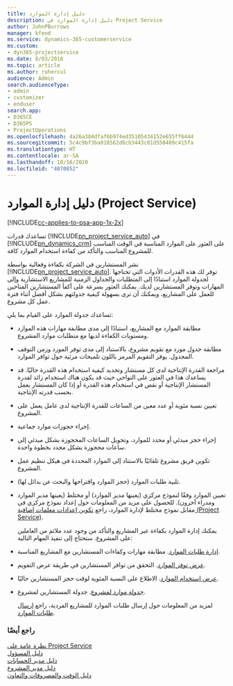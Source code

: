 ```yaml
---
title: دليل إدارة الموارد
description: دليل إدارة الموارد في Project Service
author: JohnPBurrows
manager: kfend
ms.service: dynamics-365-customerservice
ms.custom:
- dyn365-projectservice
ms.date: 8/03/2018
ms.topic: article
ms.author: ruhercul
audience: Admin
search.audienceType:
- admin
- customizer
- enduser
search.app:
- D365CE
- D365PS
- ProjectOperations
ms.openlocfilehash: 4a26a384dfaf6b974ed35105434152e655ff6444
ms.sourcegitcommit: 5c4c9bf3ba018562d6cb3443c01d550489c415fa
ms.translationtype: HT
ms.contentlocale: ar-SA
ms.lasthandoff: 10/16/2020
ms.locfileid: "4070852"
---
```

# <a name="resource-manager-guide-project-service"></a>دليل إدارة الموارد (Project Service)

[!INCLUDE[cc-applies-to-psa-app-1x-2x](../includes/cc-applies-to-psa-app-1x-2x.md)]

تساعدك قدرات [!INCLUDE[pn_project_service_auto](../includes/pn-project-service-auto.md)] في [!INCLUDE[pn_dynamics_crm](../includes/pn-dynamics-crm.md)] على العثور على الموارد المناسبة في الوقت المناسب للمشروع المناسب والتأكد من كفاءة استخدام الموارد كافة.  
  
 نشر المستشارين في الشركة بكفاءة وفعالية بواسطة [!INCLUDE[pn_project_service_auto](../includes/pn-project-service-auto.md)]. توفر لك هذه القدرات الأدوات التي تحتاجها لجدولة الموارد استنادًا إلى المتطلبات والجداول الزمنية للمشاريع الاستشارية وإلى المهارات وتوفر المستشارين لديك. يمكنك العثور بسرعة على أكفأ المستشارين المتاحين للعمل على المشاريع، ويمكنك أن ترى بسهولة كيفية جدولتهم بشكل أفضل أثناء فترة عمل كل مشروع.  
  
 تساعدك جدولة الموارد على القيام بما يلي:  
  
- مطابقة الموارد مع المشاريع، استنادًا إلى مدى مطابقة مهارات هذه الموارد ومستويات الكفاءة لديها مع متطلبات موارد المشروع.  
  
- مطابقة جدول مورد مع تقويم مشروع، بالاستناد إلى مدى توفر المورد وزمن التوقف المجدول. يوفر التقويم المرمز باللون تلميحات مرئية حول توافر الموارد.  
  
- مراجعة القدرة الإنتاجية لدى كل مستشار وتحديد كيفية استخدام هذه القدرة حاليًا. قد يساعدك هذا في العثور على النواحي حيث قد يكون هناك استخدام زائد لقدرة المستشار الإنتاجية أو نقص في استخدام هذه القدرة أو إذا كان المستشار يعمل بحسب قدرته الإنتاجية.  
  
- تعيين نسبة مئوية أو عدد معين من الساعات للقدرة الإنتاجية لدى عامل يعمل على المشروع.  
  
- إجراء حجوزات موارد جماعية.  
  
- إجراء حجز مبدئي أو محدد للموارد، وتحويل الساعات المحجوزة بشكل مبدئي إلى ساعات محجوزة بشكل محدد بخطوة واحدة.  
  
- تكوين فريق مشروع تلقائيًا بالاستناد إلى الموارد المحددة في هيكل تنظيم عمل المشروع.  
  
- تلبية طلبات الموارد (حجز الموارد واقتراحها والبحث عن بدائل لها).  
  
- تعيين الموارد وفقًا لنموذج مركزي (يعينها مدير الموارد) أو مختلط (يعينها مدير الموارد ومدراء آخرون). للحصول على مزيد من المعلومات حول إعداد نموذج مركزي في مقابل نموذج مختلط لإدارة الموارد، راجع [تكوين إعدادات معلمات إضافية‬ (Project Service)](../psa/configure-additional-parameters-settings.md).  
  
  يمكنك إدارة الموارد بكفاءة عبر المشاريع والتأكد من وجود عدد ملائم من العاملين على المشروع. ستحتاج إلى تنفيذ المهام التالية:  
  
- [إدارة طلبات الموارد](../psa/manage-resource-requests.md). مطابقة مهارات وكفاءات المستشارين مع المشاريع المناسبة.  
  
- [عرض توفر الموارد](../psa/view-resource-availability.md). التحقق من توافر المستشارين في طريقة عرض التقويم.  
  
- [عرض استخدام الموارد](../psa/view-resource-utilization.md). الاطلاع على النسبة المئوية لوقت حجز المستشارين حاليًا.  
  
- [جدولة موارد لمشروع](../psa/schedule-resources-project.md). جدولة المستشارين لمشروع.  
  
  لمزيد من المعلومات حول إرسال طلبات الموارد للمشاريع الفردية، راجع [إرسال طلبات الموارد](../psa/submit-resource-requests.md).  
  
### <a name="see-also"></a>راجع أيضًا  
 [نظرة عامة على Project Service](../psa/overview.md)   
 [دليل المسؤول](../psa/admin-guide.md)   
 [دليل مدير الحسابات](../psa/account-manager-guide.md)   
 [دليل مدير المشروع](../psa/project-manager-guide.md)   
 [دليل الوقت والمصروفات والتعاون](../psa/time-expense-collaboration-guide.md)
